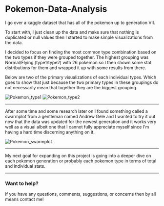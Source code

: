 # Pokemon-Data-Analysis
I go over a kaggle dataset that has all of the pokemon up to generation VII. 

To start with, I just clean up the data and make sure that nothing is duplicated or null values then I started to make simple visualizations from the data. 

I decided to focus on finding the most common type combination based on the two types if they were grouped together. The highest grouping was Normal/Flying (type1/type2) with 26 pokemon so I then shown some stat distributions for them and wrapped it up with some results from there. 

Below are two of the primary visualizations of each individual types. Which goes to show that just because the two primary types in these groupings do not necessarily mean that together they are the biggest grouping.

![Pokemon_type1](https://user-images.githubusercontent.com/48660919/68547917-7aa7c280-03b5-11ea-9234-f1b5cd8ae256.PNG)
![Pokemon_type2](https://user-images.githubusercontent.com/48660919/68547918-7aa7c280-03b5-11ea-984b-0283f209f563.PNG)

---------------------------------------------------------

After some time and some research later on I found something called a swarmplot from a gentleman named Andrew Gele and I wanted to try it out now that the data was updated for the newest generation and it works very well as a visual albeit one that I cannot fully appreciate myself since I'm having a hard time discerning anything on it. 

![Pokemon_swarmplot](https://user-images.githubusercontent.com/48660919/68551374-62966a00-03da-11ea-8e28-fb6cdd870af3.PNG)

---------------------------------------------------------

My next goal for expanding on this project is going into a deeper dive on each pokemon generation or probably each pokemon type in terms of total and individual stats.

---------------------------------------------------------

### <b>Want to help?</b>
If you have any questions, comments, suggestions, or concerns then by all means contact me!
